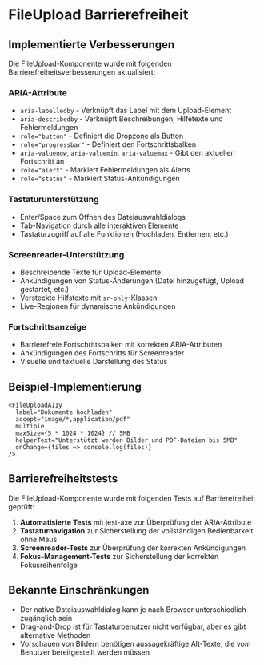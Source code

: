 # FileUpload Barrierefreiheit

## Implementierte Verbesserungen

Die FileUpload-Komponente wurde mit folgenden Barrierefreiheitsverbesserungen aktualisiert:

### ARIA-Attribute

- `aria-labelledby` - Verknüpft das Label mit dem Upload-Element
- `aria-describedby` - Verknüpft Beschreibungen, Hilfetexte und Fehlermeldungen
- `role="button"` - Definiert die Dropzone als Button
- `role="progressbar"` - Definiert den Fortschrittsbalken
- `aria-valuenow`, `aria-valuemin`, `aria-valuemax` - Gibt den aktuellen Fortschritt an
- `role="alert"` - Markiert Fehlermeldungen als Alerts
- `role="status"` - Markiert Status-Ankündigungen

### Tastaturunterstützung

- Enter/Space zum Öffnen des Dateiauswahldialogs
- Tab-Navigation durch alle interaktiven Elemente
- Tastaturzugriff auf alle Funktionen (Hochladen, Entfernen, etc.)

### Screenreader-Unterstützung

- Beschreibende Texte für Upload-Elemente
- Ankündigungen von Status-Änderungen (Datei hinzugefügt, Upload gestartet, etc.)
- Versteckte Hilfstexte mit `sr-only`-Klassen
- Live-Regionen für dynamische Ankündigungen

### Fortschrittsanzeige

- Barrierefreie Fortschrittsbalken mit korrekten ARIA-Attributen
- Ankündigungen des Fortschritts für Screenreader
- Visuelle und textuelle Darstellung des Status

## Beispiel-Implementierung

```tsx
<FileUploadA11y
  label="Dokumente hochladen"
  accept="image/*,application/pdf"
  multiple
  maxSize={5 * 1024 * 1024} // 5MB
  helperText="Unterstützt werden Bilder und PDF-Dateien bis 5MB"
  onChange={files => console.log(files)}
/>
```

## Barrierefreiheitstests

Die FileUpload-Komponente wurde mit folgenden Tests auf Barrierefreiheit geprüft:

1. **Automatisierte Tests** mit jest-axe zur Überprüfung der ARIA-Attribute
2. **Tastaturnavigation** zur Sicherstellung der vollständigen Bedienbarkeit ohne Maus
3. **Screenreader-Tests** zur Überprüfung der korrekten Ankündigungen
4. **Fokus-Management-Tests** zur Sicherstellung der korrekten Fokusreihenfolge

## Bekannte Einschränkungen

- Der native Dateiauswahldialog kann je nach Browser unterschiedlich zugänglich sein
- Drag-and-Drop ist für Tastaturbenutzer nicht verfügbar, aber es gibt alternative Methoden
- Vorschauen von Bildern benötigen aussagekräftige Alt-Texte, die vom Benutzer bereitgestellt werden müssen